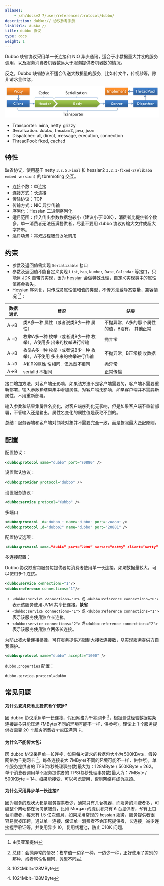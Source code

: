 ```yaml
---
aliases:
    - /zh/docsv2.7/user/references/protocol/dubbo/
description: dubbo:// 协议参考手册
linkTitle: dubbo://
title: dubbo 协议
type: docs
weight: 1
---
```




Dubbo 缺省协议采用单一长连接和 NIO 异步通讯，适合于小数据量大并发的服务调用，以及服务消费者机器数远大于服务提供者机器数的情况。

反之，Dubbo 缺省协议不适合传送大数据量的服务，比如传文件，传视频等，除非请求量很低。

![dubbo-protocol.jpg](/imgs/user/dubbo-protocol.jpg)

* Transporter: mina, netty, grizzy
* Serialization: dubbo, hessian2, java, json
* Dispatcher: all, direct, message, execution, connection
* ThreadPool: fixed, cached

## 特性

缺省协议，使用基于 netty `3.2.5.Final` 和 hessian2 `3.2.1-fixed-2(Alibaba embed version)` 的 tbremoting 交互。

* 连接个数：单连接
* 连接方式：长连接
* 传输协议：TCP
* 传输方式：NIO 异步传输
* 序列化：Hessian 二进制序列化
* 适用范围：传入传出参数数据包较小（建议小于100K），消费者比提供者个数多，单一消费者无法压满提供者，尽量不要用 dubbo 协议传输大文件或超大字符串。
* 适用场景：常规远程服务方法调用

## 约束

* 参数及返回值需实现 `Serializable` 接口
* 参数及返回值不能自定义实现 `List`, `Map`, `Number`, `Date`, `Calendar` 等接口，只能用 JDK 自带的实现，因为 hessian 会做特殊处理，自定义实现类中的属性值都会丢失。
* Hessian 序列化，只传成员属性值和值的类型，不传方法或静态变量，兼容情况 [^1][^2]：

| 数据通讯 | 情况 | 结果 |
| ------------- | ------------- | ------------- |
| A->B  | 类A多一种 属性（或者说类B少一种 属性）| 不抛异常，A多的那 个属性的值，B没有， 其他正常 |
| A->B  | 枚举A多一种 枚举（或者说B少一种 枚举），A使用多 出来的枚举进行传输 | 抛异常 |
| A->B | 枚举A多一种 枚举（或者说B少一种 枚举），A不使用 多出来的枚举进行传输 | 不抛异常，B正常接 收数据 |
| A->B | A和B的属性 名相同，但类型不相同 | 抛异常 |
| A->B | serialId 不相同 | 正常传输 |

接口增加方法，对客户端无影响，如果该方法不是客户端需要的，客户端不需要重新部署。输入参数和结果集中增加属性，对客户端无影响，如果客户端并不需要新属性，不用重新部署。

输入参数和结果集属性名变化，对客户端序列化无影响，但是如果客户端不重新部署，不管输入还是输出，属性名变化的属性值是获取不到的。

总结：服务器端和客户端对领域对象并不需要完全一致，而是按照最大匹配原则。

## 配置

配置协议：

```xml
<dubbo:protocol name="dubbo" port="20880" />
```

设置默认协议：

```xml
<dubbo:provider protocol="dubbo" />
```

设置服务协议：

```xml
<dubbo:service protocol="dubbo" />
```

多端口：

```xml
<dubbo:protocol id="dubbo1" name="dubbo" port="20880" />
<dubbo:protocol id="dubbo2" name="dubbo" port="20881" />
```

配置协议选项：

```xml
<dubbo:protocol name=“dubbo” port=“9090” server=“netty” client=“netty” codec=“dubbo” serialization=“hessian2” charset=“UTF-8” threadpool=“fixed” threads=“100” queues=“0” iothreads=“9” buffer=“8192” accepts=“1000” payload=“8388608” />
```

多连接配置：

Dubbo 协议缺省每服务每提供者每消费者使用单一长连接，如果数据量较大，可以使用多个连接。

```xml
<dubbo:service connections="1"/>
<dubbo:reference connections="1"/>
```

* `<dubbo:service connections="0">` 或 `<dubbo:reference connections="0">` 表示该服务使用 JVM 共享长连接。**缺省**
* `<dubbo:service connections="1">` 或 `<dubbo:reference connections="1">` 表示该服务使用独立长连接。
* `<dubbo:service connections="2">` 或`<dubbo:reference connections="2">` 表示该服务使用独立两条长连接。

为防止被大量连接撑挂，可在服务提供方限制大接收连接数，以实现服务提供方自我保护。

```xml
<dubbo:protocol name="dubbo" accepts="1000" />
```

`dubbo.properties` 配置：

```sh
dubbo.service.protocol=dubbo
```


## 常见问题

#### 为什么要消费者比提供者个数多?

因 dubbo 协议采用单一长连接，假设网络为千兆网卡 [^3]，根据测试经验数据每条连接最多只能压满 7MByte(不同的环境可能不一样，供参考)，理论上 1 个服务提供者需要 20 个服务消费者才能压满网卡。

#### 为什么不能传大包?

因 dubbo 协议采用单一长连接，如果每次请求的数据包大小为 500KByte，假设网络为千兆网卡 [^3]，每条连接最大 7MByte(不同的环境可能不一样，供参考)，单个服务提供者的 TPS(每秒处理事务数)最大为：128MByte / 500KByte = 262。单个消费者调用单个服务提供者的 TPS(每秒处理事务数)最大为：7MByte / 500KByte = 14。如果能接受，可以考虑使用，否则网络将成为瓶颈。

#### 为什么采用异步单一长连接?

因为服务的现状大都是服务提供者少，通常只有几台机器，而服务的消费者多，可能整个网站都在访问该服务，比如 Morgan 的提供者只有 6 台提供者，却有上百台消费者，每天有 1.5 亿次调用，如果采用常规的 hessian 服务，服务提供者很容易就被压跨，通过单一连接，保证单一消费者不会压死提供者，长连接，减少连接握手验证等，并使用异步 IO，复用线程池，防止 C10K 问题。

[^1]: 由吴亚军提供
[^2]: 总结：会抛异常的情况：枚举值一边多一种，一边少一种，正好使用了差别的那种，或者属性名相同，类型不同
[^3]: 1024Mbit=128MByte